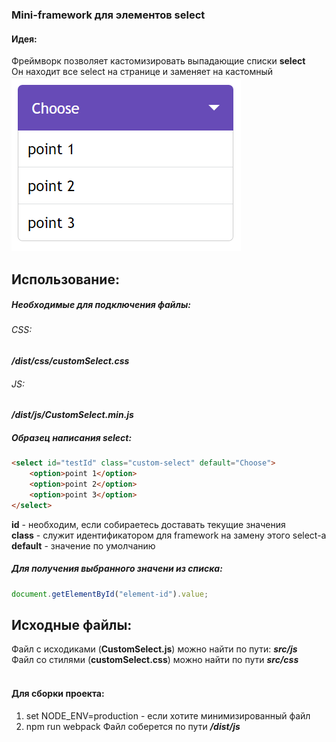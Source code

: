 ### Mini-framework для элементов **select**

#### Идея:
Фреймворк позволяет кастомизировать выпадающие списки **select** </br>
Он находит все select на странице и заменяет на кастомный
</br>
![Пример](./src/img/example.png)
## Использование:
##### Необходимые для подключения файлы:
###### CSS:
***/dist/css/customSelect.css***
######  JS:
***/dist/js/CustomSelect.min.js***
##### Образец написания select:
```html
<select id="testId" class="custom-select" default="Choose">
    <option>point 1</option>
    <option>point 2</option>
    <option>point 3</option>
</select>
```
**id** - необходим, если собираетесь доставать текущие значения
</br>
**class** - служит идентификатором для framework на замену этого select-а
</br>
**default** - значение по умолчанию
##### Для получения выбранного значени из списка:
```js
document.getElementById("element-id").value;
```
## Исходные файлы:
Файл с исходиками (**CustomSelect.js**) можно найти по пути: ***src/js*** </br>
Файл со стилями (**customSelect.css**) можно найти по пути ***src/css*** </br>
</br>

#### Для сборки проекта:
1. set NODE_ENV=production - если хотите минимизированный файл
2. npm run webpack
Файл соберется по пути ***/dist/js***
